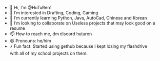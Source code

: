 - 👋 Hi, I’m @HuTuRen1
- 👀 I’m interested in Drafting, Coding, Gaming
- 🌱 I’m currently learning Python, Java, AutoCad, Chinese and Korean
- 💞️ I’m looking to collaborate on Useless projects that may look good on a resume
- 📫 How to reach me, dm discord huturen
- 😄 Pronouns: he/him
- ⚡ Fun fact: Started using gethub because i kept losing my flashdrive with all of my school projects on them.

<!---
HuTuRen1/HuTuRen1 is a ✨ special ✨ repository because its `README.md` (this file) appears on your GitHub profile.
You can click the Preview link to take a look at your changes.
--->
